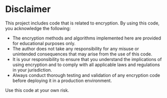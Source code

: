 # Disclaimer

This project includes code that is related to encryption. By using this code, you acknowledge the following:

- The encryption methods and algorithms implemented here are provided for educational purposes only. 
- The author does not take any responsibility for any misuse or unintended consequences that may arise from the use of this code.
- It is your responsibility to ensure that you understand the implications of using encryption and to comply with all applicable laws and regulations in your jurisdiction.
- Always conduct thorough testing and validation of any encryption code before deploying it in a production environment.

Use this code at your own risk.
